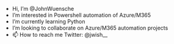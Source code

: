 - Hi, I’m @JohnWuensche
- I’m interested in Powershell automation of Azure/M365
- I’m currently learning Python
- I’m looking to collaborate on Azure/M365 automation projects
- 📫 How to reach me Twitter: @jwish__

<!---
JohnWuensche/JohnWuensche is a ✨ special ✨ repository because its `README.md` (this file) appears on your GitHub profile.
You can click the Preview link to take a look at your changes.
--->
